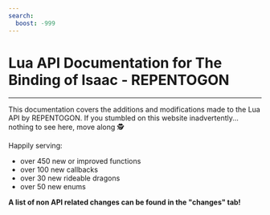 ```yaml
---
search:
  boost: -999
---
```

# Lua API Documentation for The Binding of Isaac - REPENTOGON
___

This documentation covers the additions and modifications made to the Lua API by REPENTOGON. If you stumbled on this website inadvertently... nothing to see here, move along 🕵️

Happily serving:

- over 450 new or improved functions
- over 100 new callbacks
- over 30 new rideable dragons
- over 50 new enums

**A list of non API related changes can be found in the "changes" tab!**